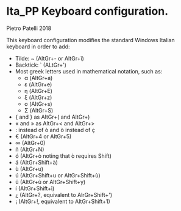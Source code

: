 # Ita_PP Keyboard configuration.
Pietro Patelli 2018

This keyboard configuration modifies the standard Windows Italian keyboard in order to add:

- Tilde: ~ (AltGr+- or AltGr+ì)
- Backtick:  \` (ALtGr+') 
- Most greek letters used in mathematical notation, such as:
	- α (AltGr+a)
	- ε (AltGr+e)
	- η (AltGr+E)
	- ξ (AltGr+z)
	- σ (AltGr+s)
	- Σ (AltGr+S)
- { and } as AltGr+( and AltGr+)
- « and » as AltGr+< and AltGr+>
- : instead of ò and ò instead of ç
- € (AltGr+4 or AltGr+5)
- ∞ (AltGr+0)
- ñ (AltGr+N)
- ó (AltGr+ò noting that ò requires Shift)
- á (AltGr+Shift+à)
- ù (AltGr+u)
- ú (AltGr+Shift+u or AltGr+Shift+ù)
- ü (AltGr+ù or AltGr+Shift+y)
- í (AltGr+Shift+ì)
- ¿ (AltGr+?, equivalent to AlrGr+Shift+')
- ¡ (AltGr+!, equivalent to AltGr+Shift+1)
